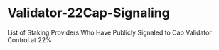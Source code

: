 # Validator-22Cap-Signaling
List of Staking Providers Who Have Publicly Signaled to Cap Validator Control at 22%
